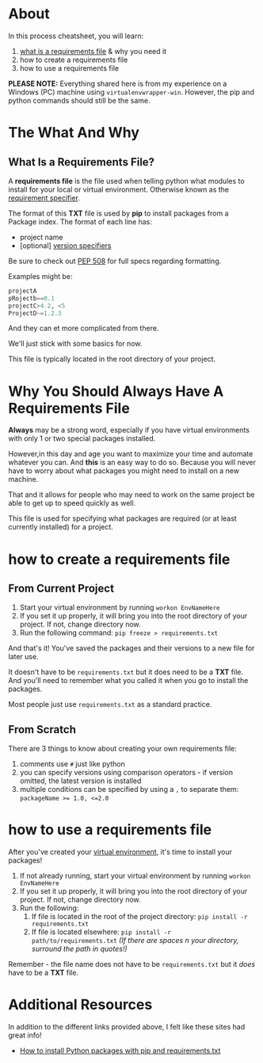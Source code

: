 # About

In this process cheatsheet, you will learn:
1. [what is a requirements file](https://www.idkrtm.com/what-is-the-python-requirements-txt) & why you need it
2. how to create a requirements file
3. how to use a requirements file

**PLEASE NOTE:**
Everything shared here is from my experience on a Windows (PC) machine using `virtualenvwrapper-win`. However, the pip and python commands should still be the same. 

# The What And Why

## What Is a Requirements File?

A **requirements file** is the file used when telling python what modules to install for your local or virtual environment. Otherwise known as the [requirement specifier](https://pip.pypa.io/en/latest/cli/pip_install/#requirement-specifiers).

The format of this **TXT** file is used by **pip** to install packages from a Package index. The format of each line has:
- project name
- [optional] [version specifiers](https://packaging.python.org/en/latest/glossary/#term-Version-Specifier)

Be sure to check out [PEP 508](https://www.python.org/dev/peps/pep-0508) for full specs regarding formatting.

Examples might be:

```python
projectA
pRojectb==0.1
projectC>4.2, <5
ProjectD~=1.2.3
```

And they can et more complicated from there.

We'll just stick with some basics for now.

This file is typically located in the root directory of your project.

# Why You Should Always Have A Requirements File

**Always** may be a strong word, especially if you have virtual environments with only 1 or two special packages installed.

However,in this day and age you want to maximize your time and automate whatever you can. And **this** is an easy way to do so. Because you will never have to worry about what packages you might need to install on a new machine.

That and it allows for people who may need to work on the same project be able to get up to speed quickly as well.

This file is used for specifying what packages are required (or at least currently installed) for a project.

# how to create a requirements file

## From Current Project

1. Start your virtual environment by running `workon EnvNameHere`
2. If you set it up properly, it will bring you into the root directory of your project. If not, change directory now.
3. Run the following command:  `pip freeze > requirements.txt`

And that's it! You've saved the packages and their versions to a new file for later use.

It doesn't have to be `requirements.txt` but it does need to be a **TXT** file. And you'll need to remember what you called it when you go to install the packages.

Most people just use `requirements.txt` as a standard practice.

## From Scratch

There are 3 things to know about creating your own requirements file:
1. comments use `#` just like python
2. you can specify versions using comparison operators - if version omitted, the latest version is installed
3. multiple conditions can be specified by using a `,` to separate them:  `packageName >= 1.0, <=2.0`

# how to use a requirements file

After you've created your [virtual environment](https://github.com/ProsperousHeart/cheatsheets/blob/master/Processes/virtualenvs.md#virtualenvwrapper), it's time to install your packages!

1. If not already running, start your virtual environment by running `workon EnvNameHere`
2. If you set it up properly, it will bring you into the root directory of your project. If not, change directory now.
3. Run the following:
   1. If file is located in the root of the project directory:  `pip install -r requirements.txt`
   2. If file is located elsewhere:  `pip install -r path/to/requirements.txt` _(If there are spaces n your directory, surround the path in quotes!)_

Remember - the file name does not have to be `requirements.txt` but it _does_ have to be a **TXT** file.

# Additional Resources

In addition to the different links provided above, I felt like these sites had great info!

- [How to install Python packages with pip and requirements.txt](https://note.nkmk.me/en/python-pip-install-requirements/)